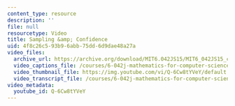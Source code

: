 ```yaml
---
content_type: resource
description: ''
file: null
resourcetype: Video
title: Sampling &amp; Confidence
uid: 4f8c26c5-93b9-6abb-75dd-6d9dae48a27a
video_files:
  archive_url: https://archive.org/download/MIT6.042JS15/MIT6_042JS15_confidence_video_ipod.mp4
  video_captions_file: /courses/6-042j-mathematics-for-computer-science-spring-2015/5cf73a6169025d7aaee8d57dad3b81ef_Q-6Cw8tYVeY.vtt
  video_thumbnail_file: https://img.youtube.com/vi/Q-6Cw8tYVeY/default.jpg
  video_transcript_file: /courses/6-042j-mathematics-for-computer-science-spring-2015/27881ca528b167fe38a7fef678c5f0fa_Q-6Cw8tYVeY.pdf
video_metadata:
  youtube_id: Q-6Cw8tYVeY
---
```

